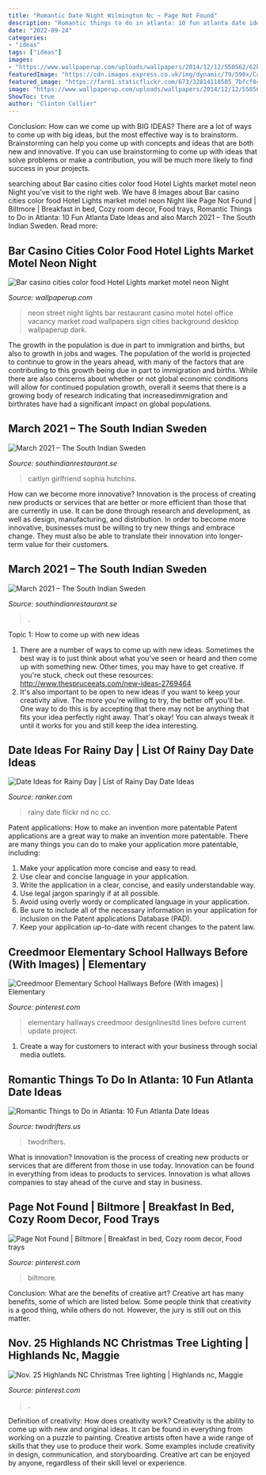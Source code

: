 ```yaml
---
title: "Romantic Date Night Wilmington Nc ~ Page Not Found"
description: "Romantic things to do in atlanta: 10 fun atlanta date ideas"
date: "2022-09-24"
categories:
- "ideas"
tags: ["ideas"]
images:
- "https://www.wallpaperup.com/uploads/wallpapers/2014/12/12/550562/62b84e8297ce5088e2491bf446663ff4-700.jpg"
featuredImage: "https://cdn.images.express.co.uk/img/dynamic/79/590x/Caitlyn-Jenner-girlfriend-Caitlyn-Jenner-Sophia-Hutchins-1258457.jpg?r=1584808500493"
featured_image: "https://farm1.staticflickr.com/673/32814118505_7bfcf8468e_b.jpg"
image: "https://www.wallpaperup.com/uploads/wallpapers/2014/12/12/550562/62b84e8297ce5088e2491bf446663ff4-700.jpg"
ShowToc: true
author: "Clinton Collier"
---
```



Conclusion: How can we come up with BIG IDEAS?
There are a lot of ways to come up with big ideas, but the most effective way is to brainstorm. Brainstorming can help you come up with concepts and ideas that are both new and innovative. If you can use brainstorming to come up with ideas that solve problems or make a contribution, you will be much more likely to find success in your projects.

	

		
searching about Bar casino cities color food Hotel Lights market motel neon Night you've visit to the right web. We have 8 Images about Bar casino cities color food Hotel Lights market motel neon Night like Page Not Found | Biltmore | Breakfast in bed, Cozy room decor, Food trays, Romantic Things to Do in Atlanta: 10 Fun Atlanta Date Ideas and also March 2021 – The South Indian Sweden. Read more:
		
    
## Bar Casino Cities Color Food Hotel Lights Market Motel Neon Night

<img loading=lazy src="https://www.wallpaperup.com/uploads/wallpapers/2014/12/12/550562/62b84e8297ce5088e2491bf446663ff4-700.jpg" onerror="this.onerror=null;this.src='https://tse1.mm.bing.net/th?id=OIP.-t-PAcnWEFBDalhKsOaDsgHaFj&amp;pid=15.1';" alt="Bar casino cities color food Hotel Lights market motel neon Night">

_Source: wallpaperup.com_

>neon street night lights bar restaurant casino motel hotel office vacancy market road wallpapers sign cities background desktop wallpaperup dark. 

	

The growth in the population is due in part to immigration and births, but also to growth in jobs and wages.
The population of the world is projected to continue to grow in the years ahead, with many of the factors that are contributing to this growth being due in part to immigration and births. While there are also concerns about whether or not global economic conditions will allow for continued population growth, overall it seems that there is a growing body of research indicating that increasedimmigration and birthrates have had a significant impact on global populations.

    
## March 2021 – The South Indian Sweden

<img loading=lazy src="https://cdn.images.express.co.uk/img/dynamic/79/590x/Caitlyn-Jenner-girlfriend-Caitlyn-Jenner-Sophia-Hutchins-1258457.jpg?r=1584808500493" onerror="this.onerror=null;this.src='https://tse1.mm.bing.net/th?id=OIP.FNUhM1s4myH312w5k0b-RQHaEZ&amp;pid=15.1';" alt="March 2021 – The South Indian Sweden">

_Source: southindianrestaurant.se_

>caitlyn girlfriend sophia hutchins. 

	

How can we become more innovative?
Innovation is the process of creating new products or services that are better or more efficient than those that are currently in use. It can be done through research and development, as well as design, manufacturing, and distribution. In order to become more innovative, businesses must be willing to try new things and embrace change. They must also be able to translate their innovation into longer-term value for their customers.

    
## March 2021 – The South Indian Sweden

<img loading=lazy src="https://i.ytimg.com/vi/xWcHasRRt_0/hqdefault.jpg" onerror="this.onerror=null;this.src='https://tse2.mm.bing.net/th?id=OIP.XMOC4-vdqV3gcPoMqsLYHwHaFj&amp;pid=15.1';" alt="March 2021 – The South Indian Sweden">

_Source: southindianrestaurant.se_

>. 

	

Topic 1: How to come up with new ideas
1. There are a number of ways to come up with new ideas. Sometimes the best way is to just think about what you've seen or heard and then come up with something new. Other times, you may have to get creative. If you're stuck, check out these resources: http://www.thespruceeats.com/new-ideas-2769464
2. It's also important to be open to new ideas if you want to keep your creativity alive. The more you're willing to try, the better off you'll be. One way to do this is by accepting that there may not be anything that fits your idea perfectly right away. That's okay! You can always tweak it until it works for you and still keep the idea interesting.


    
## Date Ideas For Rainy Day | List Of Rainy Day Date Ideas

<img loading=lazy src="https://farm1.staticflickr.com/673/32814118505_7bfcf8468e_b.jpg" onerror="this.onerror=null;this.src='https://tse2.mm.bing.net/th?id=OIP.iHmJCWEgYw2MAw8sFwBxeQHaJ4&amp;pid=15.1';" alt="Date Ideas for Rainy Day | List of Rainy Day Date Ideas">

_Source: ranker.com_

>rainy date flickr nd nc cc. 

	

Patent applications: How to make an invention more patentable
Patent applications are a great way to make an invention more patentable. There are many things you can do to make your application more patentable, including: 
1. Make your application more concise and easy to read.
2. Use clear and concise language in your application. 
3. Write the application in a clear, concise, and easily understandable way. 
4. Use legal jargon sparingly if at all possible. 
5. Avoid using overly wordy or complicated language in your application. 
6. Be sure to include all of the necessary information in your application for inclusion on the Patent applications Database (PAD). 
7. Keep your application up-to-date with recent changes to the patent law.

    
## Creedmoor Elementary School Hallways Before (With Images) | Elementary

<img loading=lazy src="https://i.pinimg.com/736x/d7/af/f6/d7aff6b70726d39332a17f1d97838d08--school-hallways--habits.jpg" onerror="this.onerror=null;this.src='https://tse2.mm.bing.net/th?id=OIP.jdq-1KD12_0iGn_9w6mXgQHaK6&amp;pid=15.1';" alt="Creedmoor Elementary School Hallways Before (With images) | Elementary">

_Source: pinterest.com_

>elementary hallways creedmoor designlinesltd lines before current update project. 

	

1. Create a way for customers to interact with your business through social media outlets.

    
## Romantic Things To Do In Atlanta: 10 Fun Atlanta Date Ideas

<img loading=lazy src="https://twodrifters.us/wp-content/uploads/2020/10/romantic-atlanta.jpg" onerror="this.onerror=null;this.src='https://tse2.mm.bing.net/th?id=OIP.C_KaKhEgZfMv7MC3frxDfwHaO0&amp;pid=15.1';" alt="Romantic Things to Do in Atlanta: 10 Fun Atlanta Date Ideas">

_Source: twodrifters.us_

>twodrifters. 

	

What is innovation?
Innovation is the process of creating new products or services that are different from those in use today. Innovation can be found in everything from ideas to products to services. Innovation is what allows companies to stay ahead of the curve and stay in business.

    
## Page Not Found | Biltmore | Breakfast In Bed, Cozy Room Decor, Food Trays

<img loading=lazy src="https://i.pinimg.com/originals/8a/f3/4d/8af34db5aff7bf022d10116323ca6ab2.jpg" onerror="this.onerror=null;this.src='https://tse1.mm.bing.net/th?id=OIP.G4J2-JiHIYixIhI4HHjY8gHaE8&amp;pid=15.1';" alt="Page Not Found | Biltmore | Breakfast in bed, Cozy room decor, Food trays">

_Source: pinterest.com_

>biltmore. 

	

Conclusion: What are the benefits of creative art?
Creative art has many benefits, some of which are listed below. Some people think that creativity is a good thing, while others do not. However, the jury is still out on this matter.

    
## Nov. 25 Highlands NC Christmas Tree Lighting | Highlands Nc, Maggie

<img loading=lazy src="https://i.pinimg.com/originals/61/57/f1/6157f1ae50d7112844dc48e461c91c9d.jpg" onerror="this.onerror=null;this.src='https://tse2.mm.bing.net/th?id=OIP.Z0WHpRlRI7x4fvdH2Xhc-QHaE6&amp;pid=15.1';" alt="Nov. 25 Highlands NC Christmas Tree lighting | Highlands nc, Maggie">

_Source: pinterest.com_

>. 

	

Definition of creativity: How does creativity work?
Creativity is the ability to come up with new and original ideas. It can be found in everything from working on a puzzle to painting. Creative artists often have a wide range of skills that they use to produce their work. Some examples include creativity in design, communication, and storyboarding. Creative art can be enjoyed by anyone, regardless of their skill level or experience.


